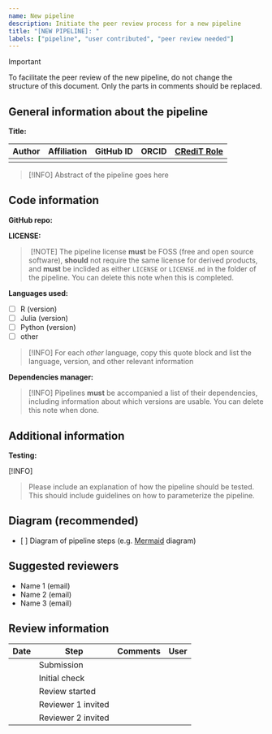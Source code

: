 ```yaml
---
name: New pipeline
description: Initiate the peer review process for a new pipeline
title: "[NEW PIPELINE]: "
labels: ["pipeline", "user contributed", "peer review needed"]
---
```


> [!IMPORTANT]
> To facilitate the peer review of the new pipeline, do not change the structure of this
> document. Only the parts in comments should be replaced.

## General information about the pipeline

**Title:** <!-- TITLE GOES HERE -->

| Author | Affiliation | GitHub ID | ORCID | [CRediT Role][role] |
|-------|-----|----|----|---|
| | | | | |

[role]: https://credit.niso.org/

> [!INFO]
> Abstract of the pipeline goes here

## Code information

**GitHub repo:** <!-- REPO URL -->

**LICENSE:** <!-- LICENSE NAME HERE -->

> [!NOTE]
> The pipeline license **must** be FOSS (free and open source software), **should** not require the same license for
> derived products, and **must** be inclided as either `LICENSE` or `LICENSE.md` in the folder of the
> pipeline. You can delete this note when this is completed.

**Languages used:**

- [ ] R (version)
- [ ] Julia (version)
- [ ] Python (version)
- [ ] other

> [!INFO]
> For each *other* language, copy this quote block and list the language, version, and other
> relevant information

**Dependencies manager:** <!-- List all packages and their versions here (note: list versions even if the versions are not specified in the Conda dependencies for future versioning) -->

> [!INFO]
> Pipelines **must** be accompanied a list of their dependencies, including information about
> which versions are usable. You can delete this note when done.

## Additional information

**Testing:** <!-- free-form text to explain the testing/CI of the pipeline -->

[!INFO]
> Please include an explanation of how the pipeline should be tested. 
> This should include guidelines on how to parameterize the pipeline.

## Diagram (recommended)

- [ ] Diagram of pipeline steps (e.g. [Mermaid][mermaid] diagram)

[mermaid]: https://github.blog/developer-skills/github/include-diagrams-markdown-files-mermaid/

## Suggested reviewers <!-- 2-3 -->
- Name 1 (email)
- Name 2 (email)
- Name 3 (email)

## Review information

| Date | Step | Comments | User |
|----|----|----|----|
| <!-- TODAY YYYY-MM-DD --> | Submission | | <!-- YOUR GITHUB ID --> |
| | Initial check | | |
| | Review started | | |
| | Reviewer 1 invited | | |
| | Reviewer 2 invited | | |
